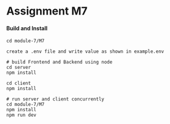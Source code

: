 
# Assignment M7

#### Build and Install

```
cd module-7/M7

create a .env file and write value as shown in example.env

# build Frontend and Backend using node
cd server
npm install

cd client
npm install

# run server and client concurrently
cd module-7/M7
npm install
npm run dev
```

